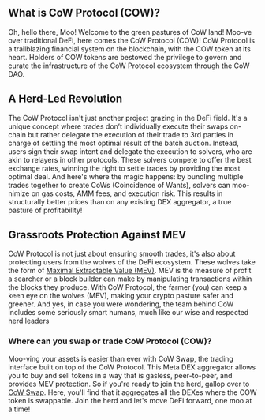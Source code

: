 <h2>What is CoW Protocol (COW)?</h2>

<p>Oh, hello there, Moo! Welcome to the green pastures of CoW land! Moo-ve over traditional DeFi, here comes the CoW Protocol (COW)! CoW Protocol is a trailblazing financial system on the blockchain, with the COW token at its heart. Holders of COW tokens are bestowed the privilege to govern and curate the infrastructure of the CoW Protocol ecosystem through the CoW DAO.</p>

<h2>A Herd-Led Revolution</h2>

<p>The CoW Protocol isn't just another project grazing in the DeFi field. It's a unique concept where trades don’t individually execute their swaps on-chain but rather delegate the execution of their trade to 3rd parties in charge of settling the most optimal result of the batch auction. Instead, users sign their swap intent and delegate the execution to solvers, who are akin to relayers in other protocols. These solvers compete to offer the best exchange rates, winning the right to settle trades by providing the most optimal deal. And here's where the magic happens: by bundling multiple trades together to create CoWs (Coincidence of Wants), solvers can moo-nimize on gas costs, AMM fees, and execution risk. This results in structurally better prices than on any existing DEX aggregator, a true pasture of profitability!</p>

<h2>Grassroots Protection Against MEV</h2>

<p>CoW Protocol is not just about ensuring smooth trades, it's also about protecting users from the wolves of the DeFi ecosystem. These wolves take the form of <a href="https://ethereum.org/en/developers/docs/mev/" rel="nofollow noreferrer noopener" target="_blank">Maximal Extractable Value (MEV)</a>. MEV is the measure of profit a searcher or a block builder can make by manipulating transactions within the blocks they produce. With CoW Protocol, the farmer (you) can keep a keen eye on the wolves (MEV), making your crypto pasture safer and greener. And yes, in case you were wondering, the team behind CoW includes some seriously smart humans, much like our wise and respected herd leaders</p>

<h3>Where can you swap or trade CoW Protocol (COW)?</h3>

<p>Moo-ving your assets is easier than ever with CoW Swap, the trading interface built on top of the CoW Protocol. This Meta DEX aggregator allows you to buy and sell tokens in a way that is gasless, peer-to-peer, and provides MEV protection. So if you're ready to join the herd, gallop over to <a href="https://swap.cow.fi/" rel="noopener" target="_blank">CoW Swap</a>. Here, you'll find that it aggregates all the DEXes where the COW token is swappable. Join the herd and let's move DeFi forward, one moo at a time!</p>
